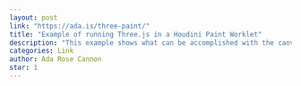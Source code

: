 ```yaml
---
layout: post
link: "https://ada.is/three-paint/"
title: "Example of running Three.js in a Houdini Paint Worklet"
description: "This example shows what can be accomplished with the canvas like powers the Houdini paint methods by using Three.js to render 3D text as the background image of a DOM element."
categories: Link
author: Ada Rose Cannon
star: 1
---
```

